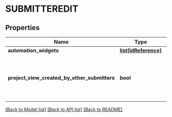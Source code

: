 # SUBMITTEREDIT

## Properties
Name | Type | Description | Notes
------------ | ------------- | ------------- | -------------
**automation_widgets** | [**list[IdReference]**](IdReference.md) |  | 
**project_view_created_by_other_submitters** | **bool** | View projects created by other Submitters. Default: false | [optional] 

[[Back to Model list]](../README.md#documentation-for-models) [[Back to API list]](../README.md#documentation-for-api-endpoints) [[Back to README]](../README.md)

